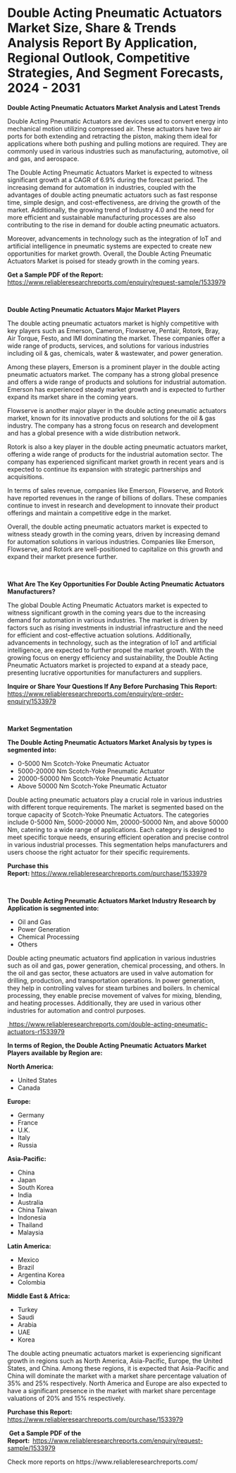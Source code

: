 <p><h1>Double Acting Pneumatic Actuators Market Size, Share & Trends Analysis Report By Application, Regional Outlook, Competitive Strategies, And Segment Forecasts, 2024 - 2031</h1></p><p><strong>Double Acting Pneumatic Actuators Market Analysis and Latest Trends</strong></p>
<p><p>Double Acting Pneumatic Actuators are devices used to convert energy into mechanical motion utilizing compressed air. These actuators have two air ports for both extending and retracting the piston, making them ideal for applications where both pushing and pulling motions are required. They are commonly used in various industries such as manufacturing, automotive, oil and gas, and aerospace.</p><p>The Double Acting Pneumatic Actuators Market is expected to witness significant growth at a CAGR of 6.9% during the forecast period. The increasing demand for automation in industries, coupled with the advantages of double acting pneumatic actuators such as fast response time, simple design, and cost-effectiveness, are driving the growth of the market. Additionally, the growing trend of Industry 4.0 and the need for more efficient and sustainable manufacturing processes are also contributing to the rise in demand for double acting pneumatic actuators.</p><p>Moreover, advancements in technology such as the integration of IoT and artificial intelligence in pneumatic systems are expected to create new opportunities for market growth. Overall, the Double Acting Pneumatic Actuators Market is poised for steady growth in the coming years.</p></p>
<p><strong>Get a Sample PDF of the Report:&nbsp;</strong> <a href="https://www.reliableresearchreports.com/enquiry/request-sample/1533979">https://www.reliableresearchreports.com/enquiry/request-sample/1533979</a></p>
<p>&nbsp;</p>
<p><strong>Double Acting Pneumatic Actuators Major Market Players</strong></p>
<p><p>The double acting pneumatic actuators market is highly competitive with key players such as Emerson, Cameron, Flowserve, Pentair, Rotork, Bray, Air Torque, Festo, and IMI dominating the market. These companies offer a wide range of products, services, and solutions for various industries including oil & gas, chemicals, water & wastewater, and power generation.</p><p>Among these players, Emerson is a prominent player in the double acting pneumatic actuators market. The company has a strong global presence and offers a wide range of products and solutions for industrial automation. Emerson has experienced steady market growth and is expected to further expand its market share in the coming years.</p><p>Flowserve is another major player in the double acting pneumatic actuators market, known for its innovative products and solutions for the oil & gas industry. The company has a strong focus on research and development and has a global presence with a wide distribution network.</p><p>Rotork is also a key player in the double acting pneumatic actuators market, offering a wide range of products for the industrial automation sector. The company has experienced significant market growth in recent years and is expected to continue its expansion with strategic partnerships and acquisitions.</p><p>In terms of sales revenue, companies like Emerson, Flowserve, and Rotork have reported revenues in the range of billions of dollars. These companies continue to invest in research and development to innovate their product offerings and maintain a competitive edge in the market.</p><p>Overall, the double acting pneumatic actuators market is expected to witness steady growth in the coming years, driven by increasing demand for automation solutions in various industries. Companies like Emerson, Flowserve, and Rotork are well-positioned to capitalize on this growth and expand their market presence further.</p></p>
<p>&nbsp;</p>
<p><strong>What Are The Key Opportunities For Double Acting Pneumatic Actuators Manufacturers?</strong></p>
<p><p>The global Double Acting Pneumatic Actuators market is expected to witness significant growth in the coming years due to the increasing demand for automation in various industries. The market is driven by factors such as rising investments in industrial infrastructure and the need for efficient and cost-effective actuation solutions. Additionally, advancements in technology, such as the integration of IoT and artificial intelligence, are expected to further propel the market growth. With the growing focus on energy efficiency and sustainability, the Double Acting Pneumatic Actuators market is projected to expand at a steady pace, presenting lucrative opportunities for manufacturers and suppliers.</p></p>
<p><strong>Inquire or Share Your Questions If Any Before Purchasing This Report:</strong> <a href="https://www.reliableresearchreports.com/enquiry/pre-order-enquiry/1533979">https://www.reliableresearchreports.com/enquiry/pre-order-enquiry/1533979</a></p>
<p>&nbsp;</p>
<p><strong>Market Segmentation</strong></p>
<p><strong>The Double Acting Pneumatic Actuators Market Analysis by types is segmented into:</strong></p>
<p><ul><li>0-5000 Nm Scotch-Yoke Pneumatic Actuator</li><li>5000-20000 Nm Scotch-Yoke Pneumatic Actuator</li><li>20000-50000 Nm Scotch-Yoke Pneumatic Actuator</li><li>Above 50000 Nm Scotch-Yoke Pneumatic Actuator</li></ul></p>
<p><p>Double acting pneumatic actuators play a crucial role in various industries with different torque requirements. The market is segmented based on the torque capacity of Scotch-Yoke Pneumatic Actuators. The categories include 0-5000 Nm, 5000-20000 Nm, 20000-50000 Nm, and above 50000 Nm, catering to a wide range of applications. Each category is designed to meet specific torque needs, ensuring efficient operation and precise control in various industrial processes. This segmentation helps manufacturers and users choose the right actuator for their specific requirements.</p></p>
<p><strong>Purchase this Report:&nbsp;</strong><a href="https://www.reliableresearchreports.com/purchase/1533979">https://www.reliableresearchreports.com/purchase/1533979</a></p>
<p>&nbsp;</p>
<p><strong>The Double Acting Pneumatic Actuators Market Industry Research by Application is segmented into:</strong></p>
<p><ul><li>Oil and Gas</li><li>Power Generation</li><li>Chemical Processing</li><li>Others</li></ul></p>
<p><p>Double acting pneumatic actuators find application in various industries such as oil and gas, power generation, chemical processing, and others. In the oil and gas sector, these actuators are used in valve automation for drilling, production, and transportation operations. In power generation, they help in controlling valves for steam turbines and boilers. In chemical processing, they enable precise movement of valves for mixing, blending, and heating processes. Additionally, they are used in various other industries for automation and control purposes.</p></p>
<p><a href="https://www.reliableresearchreports.com/double-acting-pneumatic-actuators-r1533979">&nbsp;https://www.reliableresearchreports.com/double-acting-pneumatic-actuators-r1533979</a></p>
<p><strong>In terms of Region, the Double Acting Pneumatic Actuators Market Players available by Region are:</strong></p>
<p>
    <p> <strong> North America: </strong>
        <ul>
            <li>United States</li>
            <li>Canada</li>
        </ul>
        </p> 
    <p> <strong> Europe: </strong>
        <ul>
            <li>Germany</li>
            <li>France</li>
            <li>U.K.</li>
            <li>Italy</li>
            <li>Russia</li>
        </ul>
        </p> 
    <p> <strong> Asia-Pacific: </strong>
        <ul>
            <li>China</li>
            <li>Japan</li>
            <li>South Korea</li>
            <li>India</li>
            <li>Australia</li>
            <li>China Taiwan</li>
            <li>Indonesia</li>
            <li>Thailand</li>
            <li>Malaysia</li>
        </ul>
        </p> 
    <p> <strong> Latin America: </strong>
        <ul>
            <li>Mexico</li>
            <li>Brazil</li>
            <li>Argentina Korea</li>
            <li>Colombia</li>
        </ul>
        </p> 
    <p> <strong> Middle East & Africa: </strong>
        <ul>
            <li>Turkey</li>
            <li>Saudi</li>
            <li>Arabia</li>
            <li>UAE</li>
            <li>Korea</li>
        </ul>
    </p>
    </p>
<p><p>The double acting pneumatic actuators market is experiencing significant growth in regions such as North America, Asia-Pacific, Europe, the United States, and China. Among these regions, it is expected that Asia-Pacific and China will dominate the market with a market share percentage valuation of 35% and 25% respectively. North America and Europe are also expected to have a significant presence in the market with market share percentage valuations of 20% and 15% respectively.</p></p>
<p><strong>Purchase this Report: </strong><a href="https://www.reliableresearchreports.com/purchase/1533979">https://www.reliableresearchreports.com/purchase/1533979</a></p>
<p>&nbsp;<strong>Get a Sample PDF of the Report:&nbsp;&nbsp;</strong><a href="https://www.reliableresearchreports.com/enquiry/request-sample/1533979">https://www.reliableresearchreports.com/enquiry/request-sample/1533979</a></p>
<p><strong></strong></p>
<p>Check more reports on https://www.reliableresearchreports.com/</p>